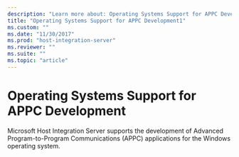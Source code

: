 ```yaml
---
description: "Learn more about: Operating Systems Support for APPC Development"
title: "Operating Systems Support for APPC Development1"
ms.custom: ""
ms.date: "11/30/2017"
ms.prod: "host-integration-server"
ms.reviewer: ""
ms.suite: ""
ms.topic: "article"
---
```

# Operating Systems Support for APPC Development
Microsoft Host Integration Server supports the development of Advanced Program-to-Program Communications (APPC) applications for the Windows operating system.
